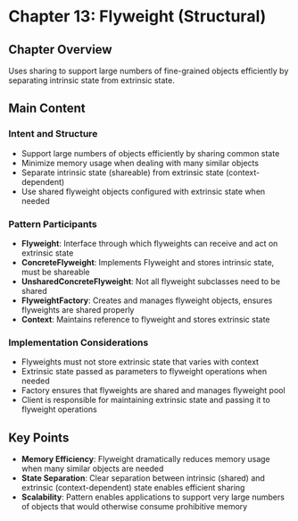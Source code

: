 # Chapter 13: Flyweight (Structural)

## Chapter Overview
Uses sharing to support large numbers of fine-grained objects efficiently by separating intrinsic state from extrinsic state.

## Main Content

### Intent and Structure
- Support large numbers of objects efficiently by sharing common state
- Minimize memory usage when dealing with many similar objects
- Separate intrinsic state (shareable) from extrinsic state (context-dependent)
- Use shared flyweight objects configured with extrinsic state when needed

### Pattern Participants
- **Flyweight**: Interface through which flyweights can receive and act on extrinsic state
- **ConcreteFlyweight**: Implements Flyweight and stores intrinsic state, must be shareable
- **UnsharedConcreteFlyweight**: Not all flyweight subclasses need to be shared
- **FlyweightFactory**: Creates and manages flyweight objects, ensures flyweights are shared properly
- **Context**: Maintains reference to flyweight and stores extrinsic state

### Implementation Considerations
- Flyweights must not store extrinsic state that varies with context
- Extrinsic state passed as parameters to flyweight operations when needed
- Factory ensures that flyweights are shared and manages flyweight pool
- Client is responsible for maintaining extrinsic state and passing it to flyweight operations

## Key Points
- **Memory Efficiency**: Flyweight dramatically reduces memory usage when many similar objects are needed
- **State Separation**: Clear separation between intrinsic (shared) and extrinsic (context-dependent) state enables efficient sharing
- **Scalability**: Pattern enables applications to support very large numbers of objects that would otherwise consume prohibitive memory
